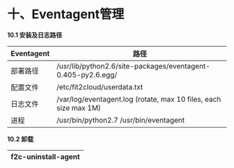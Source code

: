 # **十、Eventagent管理**

**10.1 安装及日志路径**

| Eventagent | 路径 |
| --- | --- |
| 部署路径 | /usr/lib/python2.6/site-packages/eventagent-0.405-py2.6.egg/ |
| 配置文件 | /etc/fit2cloud/userdata.txt |
| 日志文件 | /var/log/eventagent.log (rotate, max 10 files, each size max 1M) |
| 进程 | /usr/bin/python2.7 /usr/bin/eventagent |

**10.2 卸载**

| f2c-uninstall-agent |
| --- |